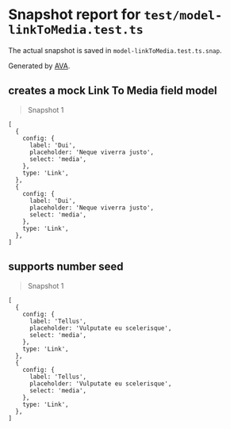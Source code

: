 # Snapshot report for `test/model-linkToMedia.test.ts`

The actual snapshot is saved in `model-linkToMedia.test.ts.snap`.

Generated by [AVA](https://avajs.dev).

## creates a mock Link To Media field model

> Snapshot 1

    [
      {
        config: {
          label: 'Dui',
          placeholder: 'Neque viverra justo',
          select: 'media',
        },
        type: 'Link',
      },
      {
        config: {
          label: 'Dui',
          placeholder: 'Neque viverra justo',
          select: 'media',
        },
        type: 'Link',
      },
    ]

## supports number seed

> Snapshot 1

    [
      {
        config: {
          label: 'Tellus',
          placeholder: 'Vulputate eu scelerisque',
          select: 'media',
        },
        type: 'Link',
      },
      {
        config: {
          label: 'Tellus',
          placeholder: 'Vulputate eu scelerisque',
          select: 'media',
        },
        type: 'Link',
      },
    ]
